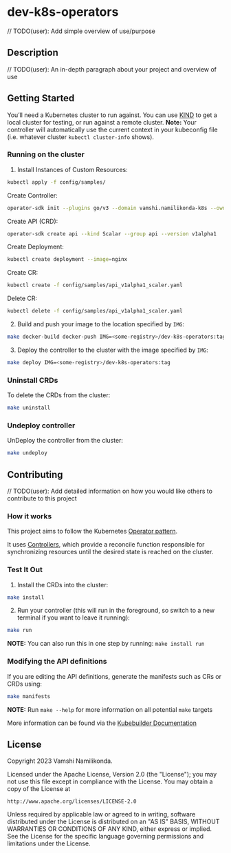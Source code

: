 # dev-k8s-operators
// TODO(user): Add simple overview of use/purpose

## Description
// TODO(user): An in-depth paragraph about your project and overview of use

## Getting Started
You’ll need a Kubernetes cluster to run against. You can use [KIND](https://sigs.k8s.io/kind) to get a local cluster for testing, or run against a remote cluster.
**Note:** Your controller will automatically use the current context in your kubeconfig file (i.e. whatever cluster `kubectl cluster-info` shows).

### Running on the cluster
1. Install Instances of Custom Resources:

```sh
kubectl apply -f config/samples/
```

Create Controller:

```sh
operator-sdk init --plugins go/v3 --domain vamshi.namilikonda-k8s --owner "Vamshi Namilikonda" --repo "github.com/VamshiKrishnaNemalikonda/scaler-operator"
```

Create API (CRD):

```sh
operator-sdk create api --kind Scalar --group api --version v1alpha1
```

Create Deployment:

```sh
kubectl create deployment --image=nginx
```

Create CR:

```sh
kubectl create -f config/samples/api_v1alpha1_scaler.yaml
```

Delete CR:

```sh
kubectl delete -f config/samples/api_v1alpha1_scaler.yaml
```

2. Build and push your image to the location specified by `IMG`:

```sh
make docker-build docker-push IMG=<some-registry>/dev-k8s-operators:tag
```

3. Deploy the controller to the cluster with the image specified by `IMG`:

```sh
make deploy IMG=<some-registry>/dev-k8s-operators:tag
```

### Uninstall CRDs
To delete the CRDs from the cluster:

```sh
make uninstall
```

### Undeploy controller
UnDeploy the controller from the cluster:

```sh
make undeploy
```

## Contributing
// TODO(user): Add detailed information on how you would like others to contribute to this project

### How it works
This project aims to follow the Kubernetes [Operator pattern](https://kubernetes.io/docs/concepts/extend-kubernetes/operator/).

It uses [Controllers](https://kubernetes.io/docs/concepts/architecture/controller/),
which provide a reconcile function responsible for synchronizing resources until the desired state is reached on the cluster.

### Test It Out
1. Install the CRDs into the cluster:

```sh
make install
```

2. Run your controller (this will run in the foreground, so switch to a new terminal if you want to leave it running):

```sh
make run
```

**NOTE:** You can also run this in one step by running: `make install run`

### Modifying the API definitions
If you are editing the API definitions, generate the manifests such as CRs or CRDs using:

```sh
make manifests
```

**NOTE:** Run `make --help` for more information on all potential `make` targets

More information can be found via the [Kubebuilder Documentation](https://book.kubebuilder.io/introduction.html)

## License

Copyright 2023 Vamshi Namilikonda.

Licensed under the Apache License, Version 2.0 (the "License");
you may not use this file except in compliance with the License.
You may obtain a copy of the License at

    http://www.apache.org/licenses/LICENSE-2.0

Unless required by applicable law or agreed to in writing, software
distributed under the License is distributed on an "AS IS" BASIS,
WITHOUT WARRANTIES OR CONDITIONS OF ANY KIND, either express or implied.
See the License for the specific language governing permissions and
limitations under the License.

